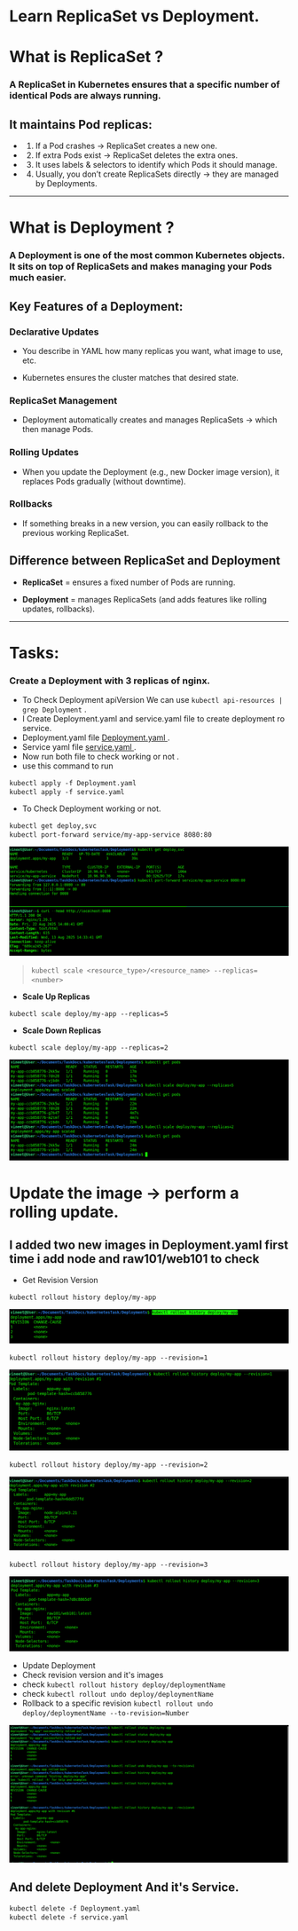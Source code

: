 # Learn ReplicaSet vs Deployment.

# What is ReplicaSet ?
### A ReplicaSet in Kubernetes ensures that a specific number of identical Pods are always running.

## It maintains Pod replicas:
* 1. If a Pod crashes → ReplicaSet creates a new one.  
* 2. If extra Pods exist → ReplicaSet deletes the extra ones.  
* 3. It uses labels & selectors to identify which Pods it should manage.  
* 4. Usually, you don’t create ReplicaSets directly → they are managed by Deployments.  

<hr>

# What is Deployment ?
### A Deployment is one of the most common Kubernetes objects. It sits on top of ReplicaSets and makes managing your Pods much easier.

## Key Features of a Deployment: 

### Declarative Updates

* You describe in YAML how many replicas you want, what image to use, etc.

* Kubernetes ensures the cluster matches that desired state.

### ReplicaSet Management

* Deployment automatically creates and manages ReplicaSets → which then manage Pods.

### Rolling Updates

* When you update the Deployment (e.g., new Docker image version), it replaces Pods gradually (without downtime).

### Rollbacks

* If something breaks in a new version, you can easily rollback to the previous working ReplicaSet.


## Difference between ReplicaSet and Deployment

* **ReplicaSet** = ensures a fixed number of Pods are running.

* **Deployment** = manages ReplicaSets (and adds features like rolling updates, rollbacks).

<hr>

# Tasks:

### Create a Deployment with 3 replicas of nginx.

* To Check Deployment apiVersion We can use ``` kubectl api-resources | grep Deployment ``` . 
* I Create Deployment.yaml and service.yaml file to create deployment ro service. 
* Deployment.yaml file [ Deployment.yaml ](../Deployments/Deployment.yaml).  
* Service yaml file [ service.yaml ](../Deployments/service.yaml) .
* Now run both file to check working or not .
* use this command to run 
``` 
kubectl apply -f Deployment.yaml
kubectl apply -f service.yaml
```
* To Check Deployment working or not. 
``` 
kubectl get deploy,svc
kubectl port-forward service/my-app-service 8080:80 
```
![Output](../Deployments/img/2025-08-22_19-31.png)


> ``` kubectl scale <resource_type>/<resource_name> --replicas=<number> ``` 


* **Scale Up Replicas** 

``` 
kubectl scale deploy/my-app --replicas=5 
``` 

* **Scale Down Replicas** 

``` 
kubectl scale deploy/my-app --replicas=2 
``` 

![Output](../Deployments/img/2025-08-22_19-42.png)

# Update the image → perform a rolling update.

## I added two new images in Deployment.yaml first time i add node and raw101/web101 to check 


* Get Revision Version 
```
kubectl rollout history deploy/my-app
```
![OutPut](../Deployments/img/2025-08-22_19-59.png)


```
kubectl rollout history deploy/my-app --revision=1
```
![Output](../Deployments/img/2025-08-22_20-02.png)


```
kubectl rollout history deploy/my-app --revision=2
```
![Output](../Deployments/img/2025-08-22_20-04.png)


```
kubectl rollout history deploy/my-app --revision=3
```
![Output](../Deployments/img/2025-08-22_20-05.png)

* Update Deployment 
* Check revision version and it's images
* check ``` kubectl rollout history deploy/deploymentName ```
* check ``` kubectl rollout undo deploy/deploymentName ```
* Rollback to a specific revision ``` kubectl rollout undo deploy/deploymentName --to-revision=Number ```

![OutPut](../Deployments/img/2025-08-22_20-21.png)



## And delete Deployment And it's Service.

```
kubectl delete -f Deployment.yaml
kubectl delete -f service.yaml
```